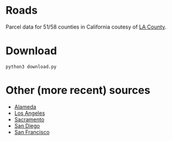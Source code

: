 # Roads

Parcel data for 51/58 counties in California coutesy of [LA County](https://egis3.lacounty.gov/dataportal/2015/09/11/california-statewide-parcel-boundaries).

# Download

```
python3 download.py
```

# Other (more recent) sources

- [Alameda](https://data.acgov.org/Geospatial-Data/Alameda-County-Parcel-Boundaries/2m43-xsic)
- [Los Angeles](http://data-lahub.opendata.arcgis.com/datasets/3b9f7696cd444b168ca6cf1726ae8420_5)
- [Sacramento](https://data-sacramentocounty.opendata.arcgis.com/datasets/parcels)
- [San Diego](http://rdw.sandag.org/Account/gisdtview?dir=Parcel)
- [San Francisco](https://data.sfgov.org/Geographic-Locations-and-Boundaries/-Known-Issue-Current-Subdivision-Parcels-aka-City-/45et-ht7c)
